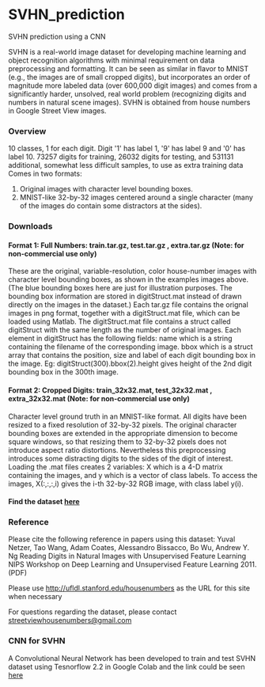 # SVHN_prediction
SVHN prediction using a CNN


SVHN is a real-world image dataset for developing machine learning and object recognition algorithms with minimal requirement on data preprocessing and formatting. It can be seen as similar in flavor to MNIST (e.g., the images are of small cropped digits), but incorporates an order of magnitude more labeled data (over 600,000 digit images) and comes from a significantly harder, unsolved, real world problem (recognizing digits and numbers in natural scene images). SVHN is obtained from house numbers in Google Street View images.


### Overview

10 classes, 1 for each digit. Digit '1' has label 1, '9' has label 9 and '0' has label 10.
73257 digits for training, 26032 digits for testing, and 531131 additional, somewhat less difficult samples, to use as extra training data
Comes in two formats:
1. Original images with character level bounding boxes.
2. MNIST-like 32-by-32 images centered around a single character (many of the images do contain some distractors at the sides).

### Downloads


#### Format 1: Full Numbers: train.tar.gz, test.tar.gz , extra.tar.gz (Note: for non-commercial use only)


These are the original, variable-resolution, color house-number images with character level bounding boxes, as shown in the examples images above. (The blue bounding boxes here are just for illustration purposes. The bounding box information are stored in digitStruct.mat instead of drawn directly on the images in the dataset.) Each tar.gz file contains the orignal images in png format, together with a digitStruct.mat file, which can be loaded using Matlab. The digitStruct.mat file contains a struct called digitStruct with the same length as the number of original images. Each element in digitStruct has the following fields: name which is a string containing the filename of the corresponding image. bbox which is a struct array that contains the position, size and label of each digit bounding box in the image. Eg: digitStruct(300).bbox(2).height gives height of the 2nd digit bounding box in the 300th image.



#### Format 2: Cropped Digits: train_32x32.mat, test_32x32.mat , extra_32x32.mat (Note: for non-commercial use only)


Character level ground truth in an MNIST-like format. All digits have been resized to a fixed resolution of 32-by-32 pixels. The original character bounding boxes are extended in the appropriate dimension to become square windows, so that resizing them to 32-by-32 pixels does not introduce aspect ratio distortions. Nevertheless this preprocessing introduces some distracting digits to the sides of the digit of interest. Loading the .mat files creates 2 variables: X which is a 4-D matrix containing the images, and y which is a vector of class labels. To access the images, X(:,:,:,i) gives the i-th 32-by-32 RGB image, with class label y(i).

#### Find the dataset [here](http://ufldl.stanford.edu/housenumbers/)

### Reference

Please cite the following reference in papers using this dataset:
Yuval Netzer, Tao Wang, Adam Coates, Alessandro Bissacco, Bo Wu, Andrew Y. Ng Reading Digits in Natural Images with Unsupervised Feature Learning NIPS Workshop on Deep Learning and Unsupervised Feature Learning 2011. (PDF)

Please use http://ufldl.stanford.edu/housenumbers as the URL for this site when necessary

For questions regarding the dataset, please contact streetviewhousenumbers@gmail.com

### CNN for SVHN
A Convolutional Neural Network has been developed to train and test SVHN dataset using Tesnorflow 2.2 in Google Colab and the link could be seen [here](https://colab.research.google.com/drive/1bVeZSzY5U7GOCw42JQSSOWzh9galGA-V?usp=sharing)
